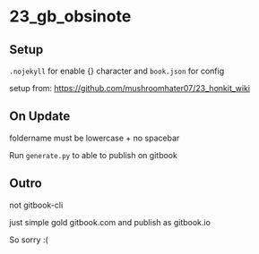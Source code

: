 # 23_gb_obsinote

## Setup

`.nojekyll` for enable {} character and `book.json` for config

setup from: https://github.com/mushroomhater07/23_honkit_wiki

## On Update

foldername must be lowercase + no spacebar

Run `generate.py` to able to publish on gitbook

## Outro

not gitbook-cli

just simple gold gitbook.com and publish as gitbook.io

So sorry :(
